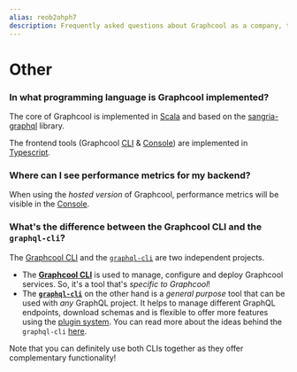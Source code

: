 ```yaml
---
alias: reob2ohph7
description: Frequently asked questions about Graphcool as a company, the platform itself and other topics.
---
```


# Other

### In what programming language is Graphcool implemented?

The core of Graphcool is implemented in [Scala](https://www.scala-lang.org/) and based on the [sangria-graphql](https://github.com/sangria-graphql/sangria) library.

The frontend tools (Graphcool [CLI](!alias-zboghez5go) & [Console](!alias-uh8shohxie)) are implemented in [Typescript](https://www.typescriptlang.org/).


### Where can I see performance metrics for my backend?

When using the _hosted version_ of Graphcool, performance metrics will be visible in the [Console](!alias-uh8shohxie).


### What's the difference between the Graphcool CLI and the `graphql-cli`?

The [Graphcool CLI](!alias-zboghez5go) and the [`graphql-cli`](https://github.com/graphcool/graphql-cli) are two independent projects. 

- The **[Graphcool CLI](!alias-zboghez5go)** is used to manage, configure and deploy Graphcool services. So, it's a tool that's _specific to Graphcool_!
- The **[`graphql-cli`](https://github.com/graphcool/graphql-cli)** on the other hand is a _general purpose_ tool that can be used with _any_ GraphQL project. It helps to manage different GraphQL endpoints, download schemas and is flexible to offer more features using the [plugin system](https://github.com/graphcool/graphql-cli#plugins). You can read more about the ideas behind the `graphql-cli` [here](https://blog.graph.cool/new-tooling-to-improve-your-graphql-workflows-7240c81e1ba3).

Note that you can definitely use both CLIs together as they offer complementary functionality!


<!--

### What if Graphcool gets acquired or shuts down for some reason?

Graphcool is an open-source framework and can always be used as a self-hosted version.

-->
